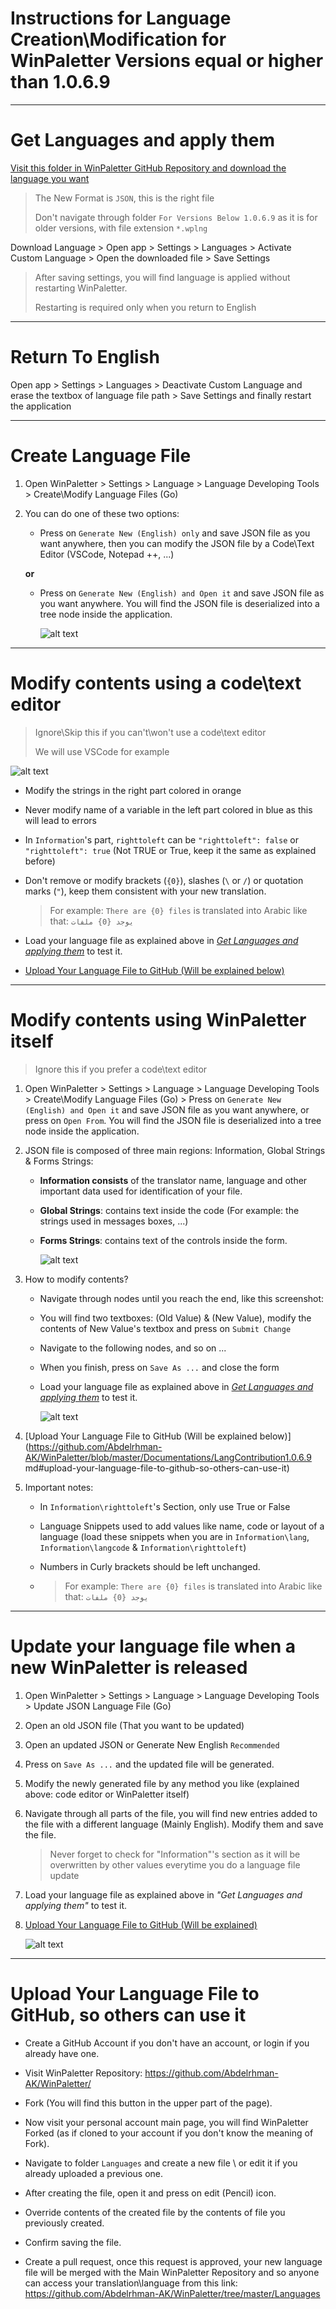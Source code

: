 # Instructions for Language Creation\Modification for WinPaletter Versions equal or higher than 1.0.6.9

---

# Get Languages and apply them

[Visit this folder in WinPaletter GitHub Repository and download the language you want](https://github.com/Abdelrhman-AK/WinPaletter/tree/master/Languages)

> The New Format is `JSON`, this is the right file
> 
> Don't navigate through folder `For Versions Below 1.0.6.9` as it is for older versions, with file extension `*.wplng`

Download Language > Open app > Settings > Languages > Activate Custom Language > Open the downloaded file > Save Settings

> After saving settings, you will find language is applied without restarting WinPaletter.
> 
> Restarting is required only when you return to English

---

# Return To English

Open app > Settings > Languages > Deactivate Custom Language and erase the textbox of language file path > Save Settings and finally restart the application

--- 

# Create Language File

1) Open WinPaletter > Settings > Language > Language Developing Tools > Create\Modify Language Files (Go)

2) You can do one of these two options:
   
   - Press on `Generate New (English) only` and save JSON file as you want anywhere, then you can modify the JSON file by a Code\Text Editor (VSCode, Notepad ++, ...)
   
   **or**
   
   - Press on `Generate New (English) and Open it` and save JSON file as you want anywhere. You will find the JSON file is deserialized into a tree node inside the application.
     
      ![alt text](https://github.com/Abdelrhman-AK/WinPaletter/blob/master/Media/Lang/0.png?raw=true)

---

# Modify contents using a code\text editor

> Ignore\Skip this if you can't\won't  use a code\text editor
> 
> We will use VSCode for example

   ![alt text](https://github.com/Abdelrhman-AK/WinPaletter/blob/master/Media/Lang/3.png?raw=true)

- Modify the strings in the right part colored in orange

- Never modify name of a variable in the left part colored in blue as this will lead to errors

- In `Information`'s part, `righttoleft` can be `"righttoleft": false` or `"righttoleft": true` (Not TRUE or True, keep it the same as explained before)

- Don't remove or modify brackets (`{0}`), slashes (`\` or `/`) or quotation marks (`"`), keep them consistent with your new translation.
  
  > For example: `There are {0} files` is translated into Arabic like that: `يوجد {0} ملفات`

- Load your language file as explained above in [*Get Languages and applying them*](https://github.com/Abdelrhman-AK/WinPaletter/blob/master/Documentations/LangContribution.md#get-languages-and-applying-them) to test it.

- [Upload Your Language File to GitHub (Will be explained below)](https://github.com/Abdelrhman-AK/WinPaletter/blob/master/Documentations/LangContribution.md#upload-your-language-file-to-github-so-others-can-use-it)

---

# Modify contents using WinPaletter itself

> Ignore this if you prefer a code\text editor

1. Open WinPaletter > Settings > Language > Language Developing Tools > Create\Modify Language Files (Go) > Press on `Generate New (English) and Open it` and save JSON file as you want anywhere, or press on `Open From`. You will find the JSON file is deserialized into a tree node inside the application.

2. JSON file is composed of three main regions: Information, Global Strings & Forms Strings:
   
   - **Information consists** of the translator name, language and other important data used for identification of your file.
   
   - **Global Strings**: contains text inside the code (For example: the strings used in messages boxes, ...)
   
   - **Forms Strings**: contains text of the controls inside the form.
     
     ![alt text](https://github.com/Abdelrhman-AK/WinPaletter/blob/master/Media/Lang/1.png?raw=true)

3. How to modify contents?
   
   - Navigate through nodes until you reach the end, like this screenshot:
   
   - You will find two textboxes: (Old Value) & (New Value), modify the contents of New Value's textbox and press on `Submit Change` 
   
   - Navigate to the following nodes, and so on ...
   
   - When you finish, press on `Save As ...` and close the form
   
   - Load your language file as explained above in [*Get Languages and applying them*](https://github.com/Abdelrhman-AK/WinPaletter/blob/master/Documentations/LangContribution.md#get-languages-and-applying-them) to test it.
     
     ![alt text](https://github.com/Abdelrhman-AK/WinPaletter/blob/master/Media/Lang/2.png?raw=true)

4. [Upload Your Language File to GitHub (Will be explained below)](https://github.com/Abdelrhman-AK/WinPaletter/blob/master/Documentations/LangContribution1.0.6.9 md#upload-your-language-file-to-github-so-others-can-use-it)

5. Important notes:
   
   - In `Information\righttoleft`'s Section, only use True or False
   
   - Language Snippets used to add values like name, code or layout of a language (load these snippets when you are in `Information\lang`, `Information\langcode` & `Information\righttoleft`)
   
   - Numbers in Curly brackets should be left unchanged.
   
   - > For example: `There are {0} files` is translated into Arabic like that: `يوجد {0} ملفات`

---

# Update your language file when a new WinPaletter is released

1. Open WinPaletter > Settings > Language > Language Developing Tools > Update JSON Language File (Go)

2. Open an old JSON file (That you want to be updated)

3. Open an updated JSON or Generate New English `Recommended`

4. Press on `Save As ...` and the updated file will be generated.

5. Modify the newly generated file by any method you like (explained above: code editor or WinPaletter itself)

6. Navigate through all parts of the file, you will find new entries added to the file with a different language (Mainly English). Modify them and save the file.
   
   > Never forget to check for "Information"'s section as it will be overwritten by other values everytime you do a language file update

7. Load your language file as explained above in *"Get Languages and applying them"* to test it.

8. [Upload Your Language File to GitHub (Will be explained)](https://github.com/Abdelrhman-AK/WinPaletter/blob/master/Documentations/LangContribution.md#upload-your-language-file-to-github-so-others-can-use-it)
   
     ![alt text](https://github.com/Abdelrhman-AK/WinPaletter/blob/master/Media/Lang/4.png?raw=true)

---

# Upload Your Language File to GitHub, so others can use it

- Create a GitHub Account if you don't have an account, or login if you already have one.

- Visit WinPaletter Repository: https://github.com/Abdelrhman-AK/WinPaletter/

- Fork (You will find this button in the upper part of the page).

- Now visit your personal account main page, you will find WinPaletter Forked (as if cloned to your account if you don't know the meaning of Fork).

- Navigate to folder `Languages` and create a new file \ or edit it if you already uploaded a previous one.

- After creating the file, open it and press on edit (Pencil) icon.

- Override contents of the created file by the contents of file you previously created.

- Confirm saving the file.

- Create a pull request, once this request is approved, your new language file will be merged with the Main WinPaletter Repository and so anyone can access your translation\language from this link: https://github.com/Abdelrhman-AK/WinPaletter/tree/master/Languages
